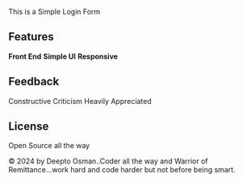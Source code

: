 This is a Simple Login Form

## Features
**Front End**
**Simple UI**
**Responsive**

## Feedback
Constructive Criticism Heavily Appreciated

## License
Open Source all the way

&copy; 2024 by Deepto Osman..Coder all the way and Warrior of Remittance...work hard and code harder but not before being smart.
